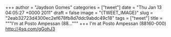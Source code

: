
+++
author = "Jaydson Gomes"
categories = ["tweet"]
date = "Thu Jan 13 04:05:27 +0000 2011"
draft = false
image = "{TWEET_IMAGE}"
slug = "2eab32723d4300ec2ef678fb8d7ddc9abdc49c18"
tags = ["tweet"]
title = """I'm at Posto Ampessan (88..."""
+++
I'm at Posto Ampessan (88160-000) http://4sq.com/gGohJ3
